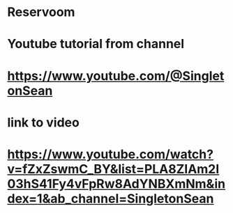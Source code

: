 # Reservoom

# Youtube tutorial from channel
# https://www.youtube.com/@SingletonSean
# link to video
# https://www.youtube.com/watch?v=fZxZswmC_BY&list=PLA8ZIAm2I03hS41Fy4vFpRw8AdYNBXmNm&index=1&ab_channel=SingletonSean
